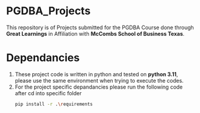 # PGDBA_Projects
This repository is of Projects submitted for the PGDBA Course done through **Great Learnings** in Affiliation with **McCombs School of Business Texas**.
# Dependancies
1. These project code is written in python and tested on **python 3.11**, please use the same environment when trying to execute the codes.
2. For the project specific depandancies please run the following code after cd into specific folder
   ```bash
   pip install -r .\requirements
